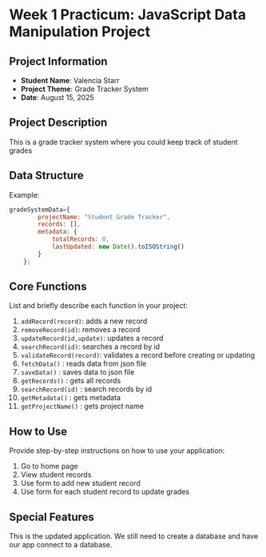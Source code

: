 # Week 1 Practicum: JavaScript Data Manipulation Project

## Project Information
- **Student Name**: Valencia Starr
- **Project Theme**: Grade Tracker System
- **Date**: August 15, 2025

## Project Description
This is a grade tracker system where you could keep track of student grades

## Data Structure

Example:
```javascript
gradeSystemData={
        projectName: "Student Grade Tracker",
        records: [],
        metadata: {
            totalRecords: 0,
            lastUpdated: new Date().toISOString()
        }
    };
```

## Core Functions
List and briefly describe each function in your project:

1. `addRecord(record)`: adds a new record
2. `removeRecord(id)`: removes a record
3. `updateRecord(id,update)`: updates a record
4. `searchRecord(id)`: searches a record by id
5. `validateRecord(record)`: validates a record before creating or updating
6. `fetchData()` : reads data from json file
7. `saveData()` : saves data to json file
8. `getRecords()` : gets all records
9. `searchRecord(id)` : search records by id
10. `getMetadata()` : gets metadata
11. `getProjectName()` : gets project name

## How to Use
Provide step-by-step instructions on how to use your application:

1. Go to home page
2. View student records
3. Use form to add new student record
4. Use form for each student record to update grades


## Special Features
This is the updated application.  We still need to create a database and have our app connect to a database.